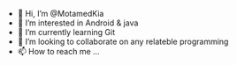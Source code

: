 - 👋 Hi, I’m @MotamedKia
- 👀 I’m interested in Android & java
- 🌱 I’m currently learning Git
- 💞️ I’m looking to collaborate on any relateble programming
- 📫 How to reach me ...

<!---
MotamedKia/MotamedKia is a ✨ special ✨ repository because its `README.md` (this file) appears on your GitHub profile.
You can click the Preview link to take a look at your changes.
--->
